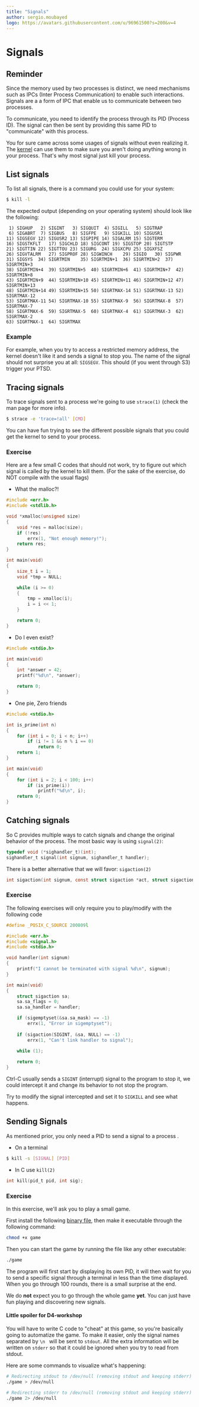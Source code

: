 ```yaml
---
title: "Signals"
author: sergio.moubayed
logo: https://avatars.githubusercontent.com/u/96961500?s=200&v=4
---
```


# Signals
## Reminder
Since the memory used by two processes is distinct, we need mechanisms such as IPCs (Inter Process Communication) to enable such interactions. Signals are a a form of IPC that enable us to communicate between two processes.

To communicate, you need to identify the process through its PID (Process ID). The signal can then be sent by providing this same PID to "communicate" with this process.

You for sure came across some usages of signals without even realizing it. The [kernel](https://en.wikipedia.org/wiki/Kernel_(operating_system)) can use them to make sure you aren't doing anything wrong in your process. That's why most signal just kill your process.

## List signals
To list all signals, there is a command you could use for your system:
```bash
$ kill -l
```
The expected output (depending on your operating system) should look like the following:
```
 1) SIGHUP	 2) SIGINT	 3) SIGQUIT	 4) SIGILL	 5) SIGTRAP
 6) SIGABRT	 7) SIGBUS	 8) SIGFPE	 9) SIGKILL	10) SIGUSR1
11) SIGSEGV	12) SIGUSR2	13) SIGPIPE	14) SIGALRM	15) SIGTERM
16) SIGSTKFLT	17) SIGCHLD	18) SIGCONT	19) SIGSTOP	20) SIGTSTP
21) SIGTTIN	22) SIGTTOU	23) SIGURG	24) SIGXCPU	25) SIGXFSZ
26) SIGVTALRM	27) SIGPROF	28) SIGWINCH	29) SIGIO	30) SIGPWR
31) SIGSYS	34) SIGRTMIN	35) SIGRTMIN+1	36) SIGRTMIN+2	37) SIGRTMIN+3
38) SIGRTMIN+4	39) SIGRTMIN+5	40) SIGRTMIN+6	41) SIGRTMIN+7	42) SIGRTMIN+8
43) SIGRTMIN+9	44) SIGRTMIN+10	45) SIGRTMIN+11	46) SIGRTMIN+12	47) SIGRTMIN+13
48) SIGRTMIN+14	49) SIGRTMIN+15	50) SIGRTMAX-14	51) SIGRTMAX-13	52) SIGRTMAX-12
53) SIGRTMAX-11	54) SIGRTMAX-10	55) SIGRTMAX-9	56) SIGRTMAX-8	57) SIGRTMAX-7
58) SIGRTMAX-6	59) SIGRTMAX-5	60) SIGRTMAX-4	61) SIGRTMAX-3	62) SIGRTMAX-2
63) SIGRTMAX-1	64) SIGRTMAX
```

### Example
For example, when you try to access a restricted memory address, the kernel doesn't like it and sends a signal to stop you. The name of the signal should not surprise you at all: ``SIGSEGV``. This should (if you went through S3)  trigger your PTSD.

## Tracing signals
To trace signals sent to a process we're going to use ``strace(1)`` (check the man page for more info).
```bash
$ strace -e 'trace=!all' [CMD]
```
You can have fun trying to see the different possible signals that you could get the kernel to send to your process.
### Exercise 
Here are a few small C codes that should not work, try to figure out which signal is called by the kernel to kill them.
(For the sake of the exercise, do NOT compile with the usual flags)
- What the malloc?!
```c
#include <err.h>
#include <stdlib.h>

void *xmalloc(unsigned size)
{
    void *res = malloc(size);
    if (!res)
        errx(1, "Not enough memory!");
    return res;
}

int main(void)
{
    size_t i = 1;
    void *tmp = NULL;

    while (i >= 0)
    {
        tmp = xmalloc(i);
        i = i << 1;
    }

    return 0;
}
```
- Do I even exist?
```c
#include <stdio.h>

int main(void)
{
    int *answer = 42;
    printf("%d\n", *answer);

    return 0;
}
```
- One pie, Zero friends
```c
#include <stdio.h>

int is_prime(int n)
{
    for (int i = 0; i < n; i++)
        if (i != 1 && n % i == 0)
            return 0;
    return 1;
}

int main(void)
{
    for (int i = 2; i < 100; i++)
        if (is_prime(i))
            printf("%d\n", i);
    return 0;
}
```

## Catching signals
So C provides multiple ways to catch signals and change the original behavior of the process.
The most basic way is using ``signal(2)``:
```c
typedef void (*sighandler_t)(int);
sighandler_t signal(int signum, sighandler_t handler);
```
There is a better alternative that we will favor: ``sigaction(2)``
```c
int sigaction(int signum, const struct sigaction *act, struct sigaction *oldact);
```
### Exercise
The following exercises will only require you to play/modify with the following code
```c
#define _POSIX_C_SOURCE 200809l

#include <err.h>
#include <signal.h>
#include <stdio.h>

void handler(int signum)
{
    printf("I cannot be terminated with signal %d\n", signum);
}

int main(void)
{
    struct sigaction sa;
    sa.sa_flags = 0;
    sa.sa_handler = handler;

    if (sigemptyset(&sa.sa_mask) == -1)
        errx(1, "Error in sigemptyset");
        
    if (sigaction(SIGINT, &sa, NULL) == -1)
        errx(1, "Can't link handler to signal");

    while (1);
   
    return 0;
}
```
Ctrl-C usually sends a ``SIGINT`` (interrupt) signal to the program to stop it, we could intercept it and change its behavior to not stop the program.

Try to modify the signal intercepted and set it to ``SIGKILL`` and see what happens.
## Sending Signals
As mentioned prior, you only need a PID to send a signal to a process .

* On a terminal
```bash
$ kill -s [SIGNAL] [PID]
```
* In C use ``kill(2)``
```c
int kill(pid_t pid, int sig);
```
### Exercise
In this exercise, we'll ask you to play a small game.

First install the following [binary file](game), then make it executable through the following command:
```bash
chmod +x game
```
Then you can start the game by running the file like any other executable:
```bash
./game
```
The program will first start by displaying its own PID, it will then wait for you to send a specific signal through a terminal in less than the time displayed. When you go through 100 rounds, there is a small surprise at the end.

We do **not** expect you to go through the whole game **yet**. You can just have fun playing and discovering new signals.

#### Little spoiler for D4-workshop

You will have to write C code to "cheat" at this game, so you're basically going to automatize the game. To make it easier, only the signal names separated by ``\n ``  will be sent to ``stdout``. All the extra information will be written on ``stderr`` so that it could be ignored when you try to read from stdout.

Here are some commands to visualize what's happening:
```bash
# Redirecting stdout to /dev/null (removing stdout and keeping stderr)
./game > /dev/null
```
```bash
# Redirecting stderr to /dev/null (removing stdout and keeping stderr)
./game 2> /dev/null
```
